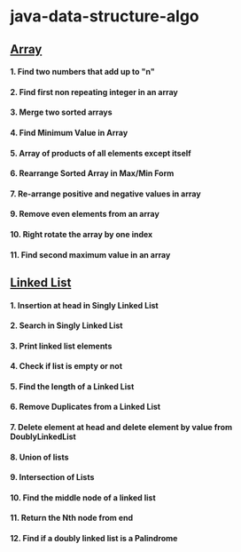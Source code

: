 # java-data-structure-algo

## [Array](https://github.com/Sneha2405/java-data-structure-algo/tree/main/src/Arrays)
#### 1. Find two numbers that add up to "n"
#### 2. Find first non repeating integer in an array
#### 3. Merge two sorted arrays
#### 4. Find Minimum Value in Array
#### 5. Array of products of all elements except itself
#### 6. Rearrange Sorted Array in Max/Min Form
#### 7. Re-arrange positive and negative values in array
#### 9. Remove even elements from an array
#### 10. Right rotate the array by one index
#### 11. Find second maximum value in an array

## [Linked List](https://github.com/Sneha2405/java-data-structure-algo/tree/main/src/LinkedList)
#### 1. Insertion at head in Singly Linked List
#### 2. Search in Singly Linked List
#### 3. Print linked list elements
#### 4. Check if list is empty or not
#### 5. Find the length of a Linked List
#### 6. Remove Duplicates from a Linked List
#### 7. Delete element at head and delete element by value from DoublyLinkedList
#### 8. Union of lists
#### 9. Intersection of Lists
#### 10. Find the middle node of a linked list
#### 11. Return the Nth node from end
#### 12. Find if a doubly linked list is a Palindrome
